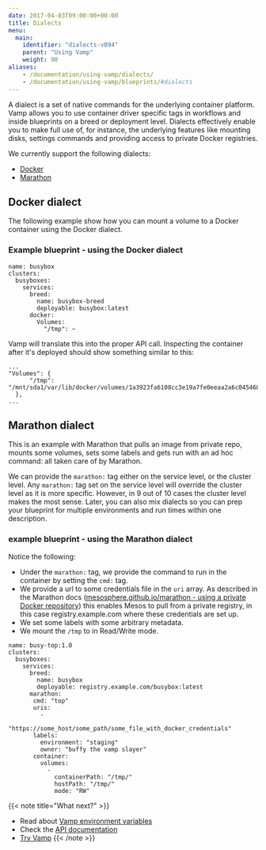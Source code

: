 ```yaml
---
date: 2017-04-03T09:00:00+00:00
title: Dialects
menu:
  main:
    identifier: "dialects-v094"
    parent: "Using Vamp"
    weight: 90
aliases:
    - /documentation/using-vamp/dialects/
    - /documentation/using-vamp/blueprints/#dialects
---
```


A dialect is a set of native commands for the underlying container platform.  Vamp allows you to use container driver specific tags in workflows and inside blueprints on a breed or deployment level. Dialects effectively enable you to make full use of, for instance, the underlying features like mounting disks, settings commands and providing access to private Docker registries.

We currently support the following dialects:

* [Docker](/documentation/using-vamp/v0.9.4/dialects/#docker-dialect)
* [Marathon](/documentation/using-vamp/v0.9.4/dialects/#marathon-dialect)

## Docker dialect

The following example show how you can mount a volume to a Docker container using the Docker dialect.

### Example blueprint - using the Docker dialect

```
name: busybox
clusters:
  busyboxes:
    services:
      breed:
        name: busybox-breed
        deployable: busybox:latest
      docker:
        Volumes:
          "/tmp": ~
```

Vamp will translate this into the proper API call. Inspecting the container after it's deployed should show something similar to this:

```
...
"Volumes": {
      "/tmp": "/mnt/sda1/var/lib/docker/volumes/1a3923fa6108cc3e19a7fe0eeaa2a6c0454688ca6165d1919bf647f5f370d4d5/_data"
  },
...    
```    

## Marathon dialect

This is an example with Marathon that pulls an image from private repo, mounts some volumes, sets some labels and gets run with an ad hoc command: all taken care of by Marathon.
  
We can provide the `marathon:` tag either on the service level, or the cluster level. Any `marathon:` tag set on the service level will override the cluster level as it is more specific. However, in 9 out of 10 cases the cluster level makes the most sense. Later, you can also mix dialects so you can prep your blueprint for multiple environments and run times within one description.


### example blueprint - using the Marathon dialect

Notice the following:

* Under the `marathon:` tag, we provide the command to run in the container by setting the `cmd:` tag.
* We provide a url to some credentials file in the `uri` array. As described in the Marathon docs ([mesosphere.github.io/marathon - using a private Docker repository](https://mesosphere.github.io/marathon/docs/native-docker.html#using-a-private-docker-repository)) this enables Mesos
to pull from a private registry, in this case registry.example.com where these credentials are set up.
* We set some labels with some arbitrary metadata.
* We mount the `/tmp` to in Read/Write mode.

```
name: busy-top:1.0
clusters:
  busyboxes:
    services:
      breed:
        name: busybox
        deployable: registry.example.com/busybox:latest
      marathon:
       cmd: "top"
       uris:
         -
           "https://some_host/some_path/some_file_with_docker_credentials"
       labels:
         environment: "staging"
         owner: "buffy the vamp slayer"
       container:
         volumes:
           -
             containerPath: "/tmp/"
             hostPath: "/tmp/"
             mode: "RW"
```

{{< note title="What next?" >}}
* Read about [Vamp environment variables](/documentation/using-vamp/v0.9.4/environment-variables/)
* Check the [API documentation](/documentation/api/v0.9.4/api-reference)
* [Try Vamp](/documentation/installation/hello-world)
{{< /note >}}

